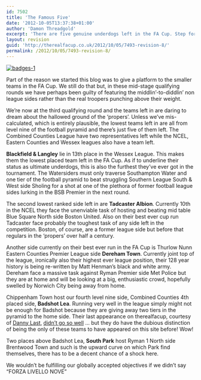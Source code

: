 ```yaml
---
id: 7502
title: 'The Famous Five'
date: '2012-10-05T13:37:38+01:00'
author: 'Damon Threadgold'
excerpt: 'There are five genuine underdogs left in the FA Cup. Step forward ...'
layout: revision
guid: 'http://therealfacup.co.uk/2012/10/05/7493-revision-8/'
permalink: /2012/10/05/7493-revision-8/
---
```


[![](http://therealfacup.co.uk/wp-content/uploads/2012/10/badges-1.jpg "badges-1")](http://therealfacup.co.uk/?attachment_id=7496)

Part of the reason we started this blog was to give a platform to the smaller teams in the FA Cup. We still do that but, in these mid-stage qualifying rounds we have perhaps been guilty of featuring the middlin’-to-diddlin’ non league sides rather than the real troopers punching above their weight.

We’re now at the third qualifying round and the teams left in are daring to dream about the hallowed ground of the ‘propers’. Unless we’ve mis-calculated, which is entirely plausible, the lowest teams left in are all from level nine of the football pyramid and there’s just five of them left. The Combined Counties League have two representatives left while the NCEL, Eastern Counties and Wessex leagues also have a team left.

**Blackfield &amp; Langley** lie in 13th place in the Wessex League. This makes them the lowest placed team left in the FA Cup. As if to underline their status as ultimate underdogs, this is also the furthest they’ve ever got in the tournament. The Watersiders must only traverse Southampton Water and one tier of the football pyramid to beat struggling Southern League South &amp; West side Sholing for a shot at one of the plethora of former football league sides lurking in the BSB Premier in the next round.

The second lowest ranked side left in are **Tadcaster Albion**. Currently 10th in the NCEL they face the unenviable task of hosting and beating mid table Blue Square North side Boston United. Also on their best ever cup run Tadcaster face probably the toughest task of any side left in the competition. Boston, of course, are a former league side but before that regulars in the ‘propers’ over half a century.

Another side currently on their best ever run in the FA Cup is Thurlow Nunn Eastern Counties Premier League side **Dereham Town**. Currently joint top of the league, ironically also their highest ever league position, their 128 year history is being re-written by Matt Henman’s black and white army. Dereham face a massive task against Ryman Premier side Met Police but they are at home and will be looking at a big, enthusiastic crowd, hopefully swelled by Norwich City being away from home.

Chippenham Town host our fourth level nine side, Combined Counties 4th placed side, **Badshot Lea**. Running very well in the league simply might not be enough for Badshot because they are giving away two tiers in the pyramid to the home side. Their last appearance on therealfacup, courtesy of [Danny Last](https://twitter.com/DannyLast), [didn’t go so well](http://therealfacup.co.uk/2011/09/04/the-good-the-badshot-the-ugly/) … but they do have the dubious distinction of being the only of these teams to have appeared on this site before! Wow!

Two places above Badshot Lea, **South Park** host Ryman 1 North side Brentwood Town and such is the upward curve on which Park find themselves, there has to be a decent chance of a shock here.

We wouldn’t be fulfilling our globally accepted objectives if we didn’t say “FORZA LIVELLO NOVE”